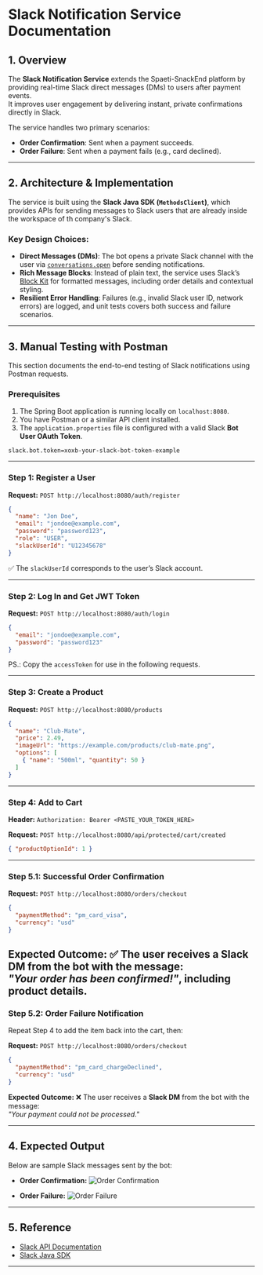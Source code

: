 
# Slack Notification Service Documentation

## 1. Overview

The **Slack Notification Service** extends the Spaeti-SnackEnd platform by providing real-time Slack direct messages (DMs) to users after payment events.  
It improves user engagement by delivering instant, private confirmations directly in Slack.

The service handles two primary scenarios:
- **Order Confirmation**: Sent when a payment succeeds.
- **Order Failure**: Sent when a payment fails (e.g., card declined).

---

## 2. Architecture & Implementation

The service is built using the **Slack Java SDK (`MethodsClient`)**, which provides APIs for
sending messages to Slack users that are already inside the workspace of th company's Slack.

### Key Design Choices:
- **Direct Messages (DMs)**: The bot opens a private Slack channel with the user via
[`conversations.open`](https://api.slack.com/methods/conversations.open) before sending notifications.
- **Rich Message Blocks**: Instead of plain text, the service uses Slack’s
[Block Kit](https://api.slack.com/block-kit) for formatted messages, including order details and contextual styling.
- **Resilient Error Handling**: Failures (e.g., invalid Slack user ID, network errors) are logged, 
and unit tests covers both success and failure scenarios.

---

## 3. Manual Testing with Postman

This section documents the end-to-end testing of Slack notifications using Postman requests.

### Prerequisites
1. The Spring Boot application is running locally on `localhost:8080`.
2. You have Postman or a similar API client installed.
3. The `application.properties` file is configured with a valid Slack **Bot User OAuth Token**.

```properties
slack.bot.token=xoxb-your-slack-bot-token-example
````

---

### Step 1: Register a User

**Request:**
`POST http://localhost:8080/auth/register`

```json
{
  "name": "Jon Doe",
  "email": "jondoe@example.com",
  "password": "password123",
  "role": "USER",
  "slackUserId": "U12345678"
}
```

✅ The `slackUserId` corresponds to the user’s Slack account.

---

### Step 2: Log In and Get JWT Token

**Request:**
`POST http://localhost:8080/auth/login`

```json
{
  "email": "jondoe@example.com",
  "password": "password123"
}
```

PS.: Copy the `accessToken` for use in the following requests.

---

### Step 3: Create a Product

**Request:**
`POST http://localhost:8080/products`

```json
{
  "name": "Club-Mate",
  "price": 2.49,
  "imageUrl": "https://example.com/products/club-mate.png",
  "options": [
    { "name": "500ml", "quantity": 50 }
  ]
}
```

---

### Step 4: Add to Cart

**Header:**
`Authorization: Bearer <PASTE_YOUR_TOKEN_HERE>`

**Request:**
`POST http://localhost:8080/api/protected/cart/created`

```json
{ "productOptionId": 1 }
```

---

### Step 5.1: Successful Order Confirmation

**Request:**
`POST http://localhost:8080/orders/checkout`

```json
{
  "paymentMethod": "pm_card_visa",
  "currency": "usd"
}
```

**Expected Outcome:**
✅ The user receives a **Slack DM** from the bot with the message:<br>
*"Your order has been confirmed!"*, including product details.
---

### Step 5.2: Order Failure Notification

Repeat Step 4 to add the item back into the cart, then:

**Request:**
`POST http://localhost:8080/orders/checkout`

```json
{
  "paymentMethod": "pm_card_chargeDeclined",
  "currency": "usd"
}
```

**Expected Outcome:**
❌ The user receives a **Slack DM** from the bot with the message:<br>
*"Your payment could not be processed."*

---

## 4. Expected Output

Below are sample Slack messages sent by the bot:

* **Order Confirmation:**
  ![Order Confirmation](https://github.com/user-attachments/assets/acd1713f-c480-4d1c-89cf-41b8584fbb3a)

* **Order Failure:**
  ![Order Failure](https://github.com/user-attachments/assets/3b7979b3-73e8-4ac9-b2aa-c49526d96fed)

---

## 5. Reference

* [Slack API Documentation](https://api.slack.com/apis/events-api)
* [Slack Java SDK](https://github.com/slackapi/java-slack-sdk)

---
